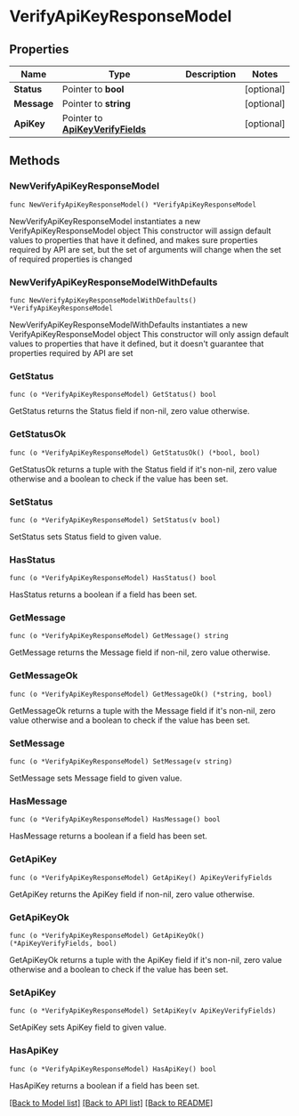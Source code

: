 # VerifyApiKeyResponseModel

## Properties

Name | Type | Description | Notes
------------ | ------------- | ------------- | -------------
**Status** | Pointer to **bool** |  | [optional] 
**Message** | Pointer to **string** |  | [optional] 
**ApiKey** | Pointer to [**ApiKeyVerifyFields**](ApiKeyVerifyFields.md) |  | [optional] 

## Methods

### NewVerifyApiKeyResponseModel

`func NewVerifyApiKeyResponseModel() *VerifyApiKeyResponseModel`

NewVerifyApiKeyResponseModel instantiates a new VerifyApiKeyResponseModel object
This constructor will assign default values to properties that have it defined,
and makes sure properties required by API are set, but the set of arguments
will change when the set of required properties is changed

### NewVerifyApiKeyResponseModelWithDefaults

`func NewVerifyApiKeyResponseModelWithDefaults() *VerifyApiKeyResponseModel`

NewVerifyApiKeyResponseModelWithDefaults instantiates a new VerifyApiKeyResponseModel object
This constructor will only assign default values to properties that have it defined,
but it doesn't guarantee that properties required by API are set

### GetStatus

`func (o *VerifyApiKeyResponseModel) GetStatus() bool`

GetStatus returns the Status field if non-nil, zero value otherwise.

### GetStatusOk

`func (o *VerifyApiKeyResponseModel) GetStatusOk() (*bool, bool)`

GetStatusOk returns a tuple with the Status field if it's non-nil, zero value otherwise
and a boolean to check if the value has been set.

### SetStatus

`func (o *VerifyApiKeyResponseModel) SetStatus(v bool)`

SetStatus sets Status field to given value.

### HasStatus

`func (o *VerifyApiKeyResponseModel) HasStatus() bool`

HasStatus returns a boolean if a field has been set.

### GetMessage

`func (o *VerifyApiKeyResponseModel) GetMessage() string`

GetMessage returns the Message field if non-nil, zero value otherwise.

### GetMessageOk

`func (o *VerifyApiKeyResponseModel) GetMessageOk() (*string, bool)`

GetMessageOk returns a tuple with the Message field if it's non-nil, zero value otherwise
and a boolean to check if the value has been set.

### SetMessage

`func (o *VerifyApiKeyResponseModel) SetMessage(v string)`

SetMessage sets Message field to given value.

### HasMessage

`func (o *VerifyApiKeyResponseModel) HasMessage() bool`

HasMessage returns a boolean if a field has been set.

### GetApiKey

`func (o *VerifyApiKeyResponseModel) GetApiKey() ApiKeyVerifyFields`

GetApiKey returns the ApiKey field if non-nil, zero value otherwise.

### GetApiKeyOk

`func (o *VerifyApiKeyResponseModel) GetApiKeyOk() (*ApiKeyVerifyFields, bool)`

GetApiKeyOk returns a tuple with the ApiKey field if it's non-nil, zero value otherwise
and a boolean to check if the value has been set.

### SetApiKey

`func (o *VerifyApiKeyResponseModel) SetApiKey(v ApiKeyVerifyFields)`

SetApiKey sets ApiKey field to given value.

### HasApiKey

`func (o *VerifyApiKeyResponseModel) HasApiKey() bool`

HasApiKey returns a boolean if a field has been set.


[[Back to Model list]](../README.md#documentation-for-models) [[Back to API list]](../README.md#documentation-for-api-endpoints) [[Back to README]](../README.md)


